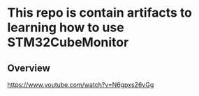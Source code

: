 # This repo is contain artifacts to learning how to use STM32CubeMonitor

## Overview
https://www.youtube.com/watch?v=N6gpxs26vGg
